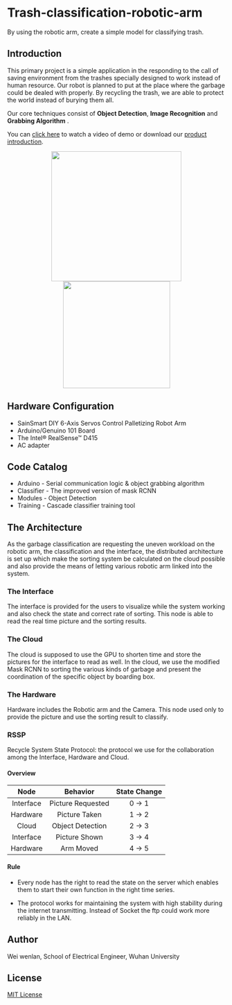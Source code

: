 # Trash-classification-robotic-arm
By using the robotic arm, create a simple model for classifying trash.

## Introduction

This primary project is a simple application in the responding to the call of saving environment from the trashes specially designed to work instead of human resource. Our robot is planned to put at the place where the garbage could be dealed with properly. By recycling the trash, we are able to protect the world instead of burying them all.

Our core techniques consist of **Object Detection**, **Image Recognition** and **Grabbing Algorithm** .

You can [click here]() to watch a video of demo or download our [product introduction]().

<p align="center">
<img width="300" src="Supporting%20files/preview.gif" hspace="50px" />
<img width="247" src="Supporting%20files/UI.gif" hspace="50px" />
</p>

## Hardware Configuration

* SainSmart DIY 6-Axis Servos Control Palletizing Robot Arm
* Arduino/Genuino 101 Board
* The Intel® RealSense™ D415
* AC adapter

## Code Catalog

* Arduino - Serial communication logic & object grabbing algorithm
* Classifier - The improved version of mask RCNN
* Modules - Object Detection
* Training - Cascade classifier training tool

## The Architecture
As the garbage classification are requesting the uneven workload on the robotic arm, the classification and the interface, the distributed architecture is set up which make the sorting system be calculated on the cloud possible and also provide the means of letting various robotic arm linked into the system.

### The Interface 
The interface is provided for the users to visualize while the system working and also check the state and correct rate of sorting. This node is able to read the real time picture and the sorting results. 

### The Cloud 
The cloud is supposed to use the GPU to shorten time and store the pictures for the interface to read as well. In the cloud, we use the modified Mask RCNN to sorting the various kinds of garbage and present the coordination of the specific object by boarding box. 

### The Hardware 
Hardware includes the Robotic arm and the Camera. This node used only to provide the picture and use the sorting result to classify.

### RSSP

Recycle System State Protocol: the protocol we use for the collaboration among the Interface, Hardware and Cloud. 

#### Overview
|   Node    |     Behavior      | State Change |
| :-------: | :---------------: | :----------: |
| Interface | Picture Requested | 0 &#8594; 1  |
| Hardware  |   Picture Taken   | 1 &#8594; 2  |
|   Cloud   | Object Detection  | 2 &#8594; 3  |
| Interface |   Picture Shown   | 3 &#8594; 4  |
| Hardware  |     Arm Moved     | 4 &#8594; 5  |

#### Rule
- Every node has the right to read the state on the server which enables them to start their own function in the right time series.

- The protocol works for maintaining the system with high stability during the internet transmitting. Instead of Socket the ftp could work more reliably in the LAN.


 

## Author

Wei wenlan, School of Electrical Engineer, Wuhan University

## License

[MIT License](LICENSE)


